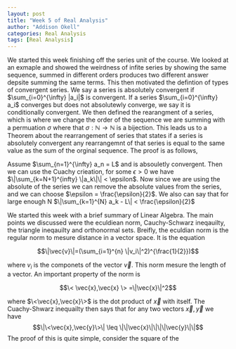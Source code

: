 ```yaml
---
layout: post
title: "Week 5 of Real Analysis"
author: "Addison Okell"
categories: Real Analysis
tags: [Real Analysis]
---
```


We started this week finishing off the series unit of the course. We looked at an exmaple and showed the weirdness of infite series by showing the same sequence, summed in different orders produces two different answer depsite summing the same terms. This then motivated the defintion of types of convergent series. We say a series is absolutely convergent if $\sum_{i=0}^{\infty} |a_i|$ is convergent. If a series $\sum_{i=0}^{\infty} a_i$ converges but does not absolutewly converge, we say it is conditionally convergent. We then defined the rearangment of a series, which is where we change the order of the sequence we are summing with a permuation $\sigma$ where that $\sigma : \mathbb{N} \to \mathbb{N}$ is a bijection. This leads us to a Theorem about the rearrangement of series that states if a series is absolutely convergent any rearrangemnt of that series is equal to the same value as the sum of the orginal sequence. The proof is as follows, 

Assume $\sum_{n=1}^{\infty} a_n = L$ and is absouletly convergent. Then we can use the Cuachy crieation, for some $\epsilon > 0$ we have $\|\sum_{k=N+1}^{infty} \|a_k\|\| < \epsilon$. Now since we are using the absolute of the series we can remove the absolute values from the series, and we can choose $\epsilon = \frac{\epsilon}{2}$. We also can say that for large enough N $\|\sum_{k=1}^{N} a_k - L\| < \frac{\epsilon}{2}$

We started this week with a brief summary of Linear Algebra. The main points we discussed were the eculdiean norm, Cauchy-Schwarz ineqauilty, the triangle ineqauilty and orthonormal sets. Breifly, the eculdian norm is the regular norm to mesure distance in a vector space. It is the equation 

$$\|\vec{v}\|=(\sum_{i=1}^{n} \|v_i\|^2)^{\frac{1}{2}})$$ 

where $v_i$ is the componets of the vector $\vec{v}$. This norm mesure the length of a vector. An important property of the norm is 

$$\< \vec{x},\vec{x} \> =\|\vec{x}\|^2$$ 

where $\<\vec{x},\vec{x}\>$ is the dot product of $\vec{x}$ with itself. The Cuachy-Shwarz inequailty then says that for any two vectors $\vec{x}, \vec{y}$ we have $$\|\<\vec{x},\vec{y}\>\| \leq \|\|\vec{x}\|\|\|\|\vec{y}\|\|$$ The proof of this is quite simple, consider the square of the 
